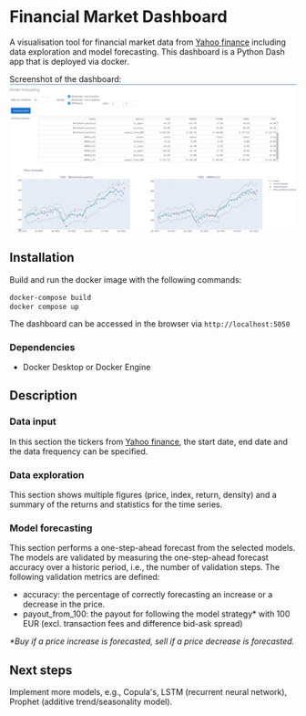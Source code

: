 # Financial Market Dashboard
A visualisation tool for financial market data from [Yahoo finance](https://finance.yahoo.com/lookup) including data exploration and model forecasting. 
This dashboard is a Python Dash app that is deployed via docker.

Screenshot of the dashboard:
![Screenshot](screenshot.PNG)

## Installation
Build and run the docker image with the following commands:
```
docker-compose build
docker compose up
```
The dashboard can be accessed in the browser via `http://localhost:5050` 


### Dependencies
* Docker Desktop or Docker Engine


## Description

### Data input
In this section the tickers from [Yahoo finance](https://finance.yahoo.com/lookup), the start date, end date and the data frequency can be specified.

### Data exploration
This section shows multiple figures (price, index, return, density) and a summary of the returns and statistics for the time series.   

### Model forecasting 
This section performs a one-step-ahead forecast from the selected models. 
The models are validated by measuring the one-step-ahead forecast accuracy over a historic period, i.e., the number of validation steps. The following validation metrics are defined:

* accuracy: the percentage of correctly forecasting an increase or a decrease in the price. 
* payout_from_100: the payout for following the model strategy* with 100 EUR (excl. transaction fees and difference bid-ask spread)

_*Buy if a price increase is forecasted, sell if a price decrease is forecasted._



## Next steps
Implement more models, e.g., Copula's, LSTM (recurrent neural network), Prophet (additive trend/seasonality model).


